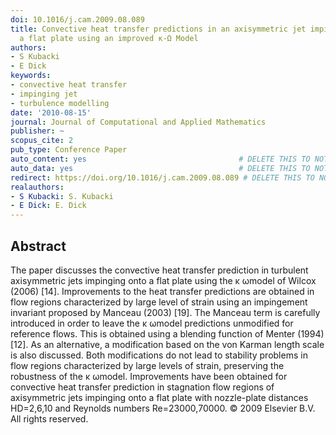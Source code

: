 ```yaml
---
doi: 10.1016/j.cam.2009.08.089
title: Convective heat transfer predictions in an axisymmetric jet impinging onto
  a flat plate using an improved κ-Ω Model
authors:
- S Kubacki
- E Dick
keywords:
- convective heat transfer
- impinging jet
- turbulence modelling
date: '2010-08-15'
journal: Journal of Computational and Applied Mathematics
publisher: ~
scopus_cite: 2
pub_type: Conference Paper
auto_content: yes                                  # DELETE THIS TO NOT AUTO GENERATE CONTENT
auto_data: yes                                     # DELETE THIS TO NOT AUTO GENERATE METADATA
redirect: https://doi.org/10.1016/j.cam.2009.08.089 # DELETE THIS TO NOT REDIRECT
realauthors:
- S Kubacki: S. Kubacki
- E Dick: E. Dick
---
```



## Abstract
The paper discusses the convective heat transfer prediction in turbulent axisymmetric jets impinging onto a flat plate using the κ ωmodel of Wilcox (2006) [14]. Improvements to the heat transfer predictions are obtained in flow regions characterized by large level of strain using an impingement invariant proposed by Manceau (2003) [19]. The Manceau term is carefully introduced in order to leave the κ ωmodel predictions unmodified for reference flows. This is obtained using a blending function of Menter (1994) [12]. As an alternative, a modification based on the von Karman length scale is also discussed. Both modifications do not lead to stability problems in flow regions characterized by large levels of strain, preserving the robustness of the κ ωmodel. Improvements have been obtained for convective heat transfer prediction in stagnation flow regions of axisymmetric jets impinging onto a flat plate with nozzle-plate distances HD=2,6,10 and Reynolds numbers Re=23000,70000. © 2009 Elsevier B.V. All rights reserved.
